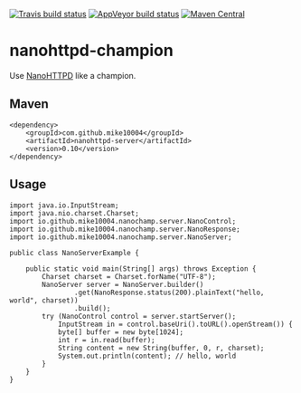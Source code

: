 [![Travis build status](https://travis-ci.org/mike10004/nanohttpd-champion.svg?branch=master)](https://travis-ci.org/mike10004/nanohttpd-champion)
[![AppVeyor build status](https://ci.appveyor.com/api/projects/status/gh1tuv64urbhfldb?svg=true)](https://ci.appveyor.com/project/mike10004/nanohttpd-champion)
[![Maven Central](https://img.shields.io/maven-central/v/com.github.mike10004/nanohttpd-champion.svg)](https://repo1.maven.org/maven2/com/github/mike10004/nanohttpd-champion/)

# nanohttpd-champion

Use [NanoHTTPD](https://github.com/NanoHttpd/nanohttpd) like a champion.

## Maven

    <dependency>
        <groupId>com.github.mike10004</groupId>
        <artifactId>nanohttpd-server</artifactId>
        <version>0.10</version>
    </dependency>

## Usage

    import java.io.InputStream;
    import java.nio.charset.Charset;
    import io.github.mike10004.nanochamp.server.NanoControl;
    import io.github.mike10004.nanochamp.server.NanoResponse;
    import io.github.mike10004.nanochamp.server.NanoServer;

    public class NanoServerExample {

        public static void main(String[] args) throws Exception {
            Charset charset = Charset.forName("UTF-8");
            NanoServer server = NanoServer.builder()
                    .get(NanoResponse.status(200).plainText("hello, world", charset))
                    .build();
            try (NanoControl control = server.startServer();
                InputStream in = control.baseUri().toURL().openStream()) {
                byte[] buffer = new byte[1024];
                int r = in.read(buffer);
                String content = new String(buffer, 0, r, charset);
                System.out.println(content); // hello, world
            }
        }
    }
